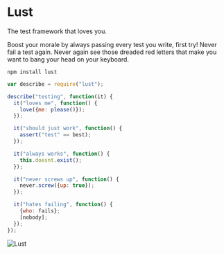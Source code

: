 # Lust
The test framework that loves you.

Boost your morale by always passing every test you write, first try!
Never fail a test again.  Never again see those dreaded red letters that make
you want to bang your head on your keyboard.

```
npm install lust
```

```javascript
var describe = require("lust");

describe("testing", function(it) {
  it("loves me", function() {
    love({me: please()});
  });

  it("should just work", function() {
    assert("test" == best);
  });

  it("always works", function() {
    this.doesnt.exist();
  });

  it("never screws up", function() {
    never.screw({up: true});
  });

  it("hates failing", function() {
    {who: fails};
    [nobody];
  });
});
```

![Lust](http://i.imgur.com/EKUXPW0.png)
